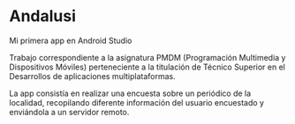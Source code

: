 # Andalusi
Mi primera app en Android Studio

Trabajo correspondiente a la asignatura PMDM (Programación Multimedia y Dispositivos Móviles) perteneciente a la titulación de Técnico Superior en el Desarrollos de aplicaciones multiplataformas.

La app consistía en realizar una encuesta sobre un periódico de la localidad, recopilando diferente información del usuario encuestado y enviándola a un servidor remoto.

